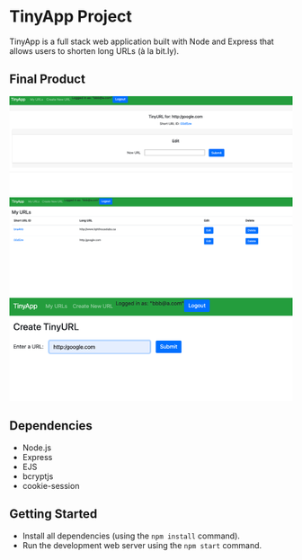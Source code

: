 # TinyApp Project

TinyApp is a full stack web application built with Node and Express that allows users to shorten long URLs (à la bit.ly).

## Final Product

!["Example of created URL"](https://github.com/MPNose/tinyapp/blob/main/docs/URL_example.png?raw=true)
!["URLs page"](https://github.com/MPNose/tinyapp/blob/main/docs/URLs_page.png?raw=true)
!["Create page"](https://github.com/MPNose/tinyapp/blob/main/docs/create_page.png?raw=true)

## Dependencies

- Node.js
- Express
- EJS
- bcryptjs
- cookie-session

## Getting Started

- Install all dependencies (using the `npm install` command).
- Run the development web server using the `npm start` command.
